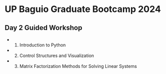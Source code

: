 # UP Baguio Graduate Bootcamp 2024

## Day 2 Guided Workshop
- 1. Introduction to Python
- 2. Control Structures and Visualization
- 3. Matrix Factorization Methods for Solving Linear Systems
